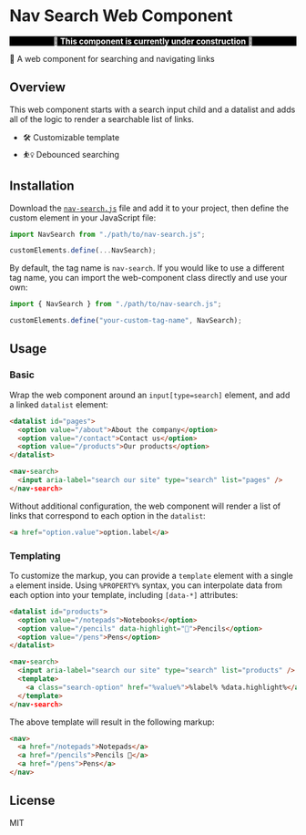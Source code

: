 # Nav Search Web Component

<div style="background:black;color:white;text-align:center">

**🚧 This component is currently under construction 🚧**

</div>

🧭 A web component for searching and navigating links

## Overview

This web component starts with a search input child and a datalist and adds all
of the logic to render a searchable list of links.

- 🛠️ Customizable template
- ⛹️‍♀️ Debounced searching

## Installation

Download the [`nav-search.js`](nav-search.js) file and add it to your project,
then define the custom element in your JavaScript file:

```js
import NavSearch from "./path/to/nav-search.js";

customElements.define(...NavSearch);
```

By default, the tag name is `nav-search`. If you would like to use a different
tag name, you can import the web-component class directly and use your own:

```js
import { NavSearch } from "./path/to/nav-search.js";

customElements.define("your-custom-tag-name", NavSearch);
```

## Usage

### Basic

Wrap the web component around an `input[type=search]` element, and add a linked
`datalist` element:

```html
<datalist id="pages">
  <option value="/about">About the company</option>
  <option value="/contact">Contact us</option>
  <option value="/products">Our products</option>
</datalist>

<nav-search>
  <input aria-label="search our site" type="search" list="pages" />
</nav-search>
```

Without additional configuration, the web component will render a list of links
that correspond to each option in the `datalist`:

```html
<a href="option.value">option.label</a>
```

### Templating

To customize the markup, you can provide a `template` element with a single `a`
element inside. Using `%PROPERTY%` syntax, you can interpolate data from each
option into your template, including `[data-*]` attributes:

```html
<datalist id="products">
  <option value="/notepads">Notebooks</option>
  <option value="/pencils" data-highlight="🌟">Pencils</option>
  <option value="/pens">Pens</option>
</datalist>

<nav-search>
  <input aria-label="search our site" type="search" list="products" />
  <template>
    <a class="search-option" href="%value%">%label% %data.highlight%</a>
  </template>
</nav-search>
```

The above template will result in the following markup:

```html
<nav>
  <a href="/notepads">Notepads</a>
  <a href="/pencils">Pencils 🌟</a>
  <a href="/pens">Pens</a>
</nav>
```

## License

MIT
